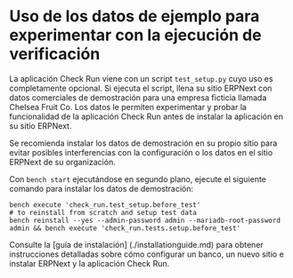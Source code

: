 # Uso de los datos de ejemplo para experimentar con la ejecución de verificación

La aplicación Check Run viene con un script `test_setup.py` cuyo uso es completamente opcional. Si ejecuta el script, llena su sitio ERPNext con datos comerciales de demostración para una empresa ficticia llamada Chelsea Fruit Co. Los datos le permiten experimentar y probar la funcionalidad de la aplicación Check Run antes de instalar la aplicación en su sitio ERPNext.

Se recomienda instalar los datos de demostración en su propio sitio para evitar posibles interferencias con la configuración o los datos en el sitio ERPNext de su organización.

Con `bench start` ejecutándose en segundo plano, ejecute el siguiente comando para instalar los datos de demostración:


```shell
bench execute 'check_run.test_setup.before_test'
# to reinstall from scratch and setup test data
bench reinstall --yes --admin-password admin --mariadb-root-password admin && bench execute 'check_run.tests.setup.before_test'
```

Consulte la [guía de instalación] (./installationguide.md) para obtener instrucciones detalladas sobre cómo configurar un banco, un nuevo sitio e instalar ERPNext y la aplicación Check Run.


